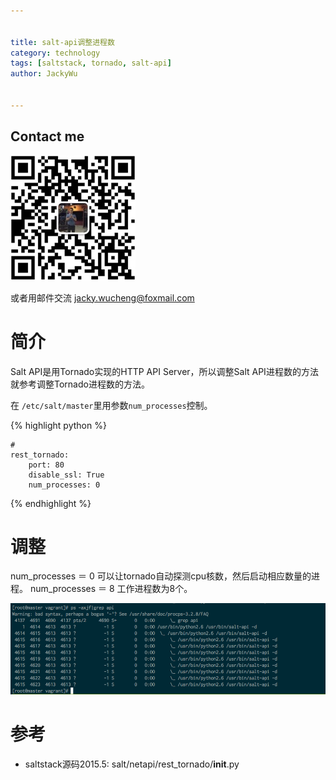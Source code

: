 ```yaml
---

   
title: salt-api调整进程数  
category: technology  
tags: [saltstack, tornado, salt-api]  
author: JackyWu  
  

---
```


## Contact me

 ![](/assets/images/weixin-pic-jackywu.jpg)

 或者用邮件交流 <a href="mailto:jacky.wucheng@foxmail.com">jacky.wucheng@foxmail.com</a>
 
# 简介

Salt API是用Tornado实现的HTTP API Server，所以调整Salt API进程数的方法就参考调整Tornado进程数的方法。

在 `/etc/salt/master`里用参数`num_processes`控制。

{% highlight python %} 
    
    #
    rest_tornado:
        port: 80
        disable_ssl: True
        num_processes: 0

{% endhighlight %} 

# 调整

num_processes ＝ 0 可以让tornado自动探测cpu核数，然后启动相应数量的进程。
num_processes ＝ 8 工作进程数为8个。

![](/assets/images/saltstack/num_processes.png)

# 参考

- saltstack源码2015.5: salt/netapi/rest_tornado/__init__.py
